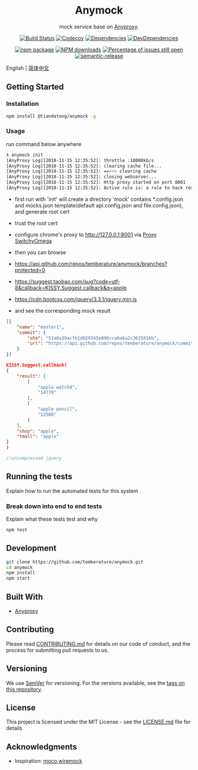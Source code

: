 <h1 align="center">Anymock</h1>

<div align="center">

mock service base on [Anyproxy](https://www.npmjs.com/package/anyproxy).

[![Build Status](https://travis-ci.org/temberature/anymock.svg?branch=master)](https://travis-ci.org/temberature/anymock)
[![Codecov](https://img.shields.io/codecov/c/github/temberature/anymock/master.svg?style=flat-square)](https://codecov.io/gh/temberature/anymock/branch/master)
[![Dependencies](https://img.shields.io/david/temberature/anymock.svg)](https://david-dm.org/temberature/anymock)
[![DevDependencies](https://img.shields.io/david/dev/temberature/anymock.svg)](https://david-dm.org/temberature/anymock?type=dev)

[![npm package](https://img.shields.io/npm/v/@tiandatong/anymock.svg?style=flat-square)](https://www.npmjs.org/package/@tiandatong/anymock)
[![NPM downloads](http://img.shields.io/npm/dm/@tiandatong/anymock.svg?style=flat-square)](http://npmjs.com/@tiandatong/anymock)
[![Percentage of issues still open](http://isitmaintained.com/badge/open/temberature/anymock.svg)](http://isitmaintained.com/project/temberature/anymock "Percentage of issues still open")
[![semantic-release](https://img.shields.io/badge/%20%20%F0%9F%93%A6%F0%9F%9A%80-semantic--release-e10079.svg)](https://github.com/semantic-release/semantic-release)
</div>

English | [简体中文](./docs/README-zh_CN.md)

## Getting Started

### Installation

```bash
npm install @tiandatong/anymock -g
```

### Usage

run command below anywhere

```bash
λ anymock init
[AnyProxy Log][2018-11-15 12:35:52]: throttle :10000kb/s
[AnyProxy Log][2018-11-15 12:35:52]: clearing cache file...
[AnyProxy Log][2018-11-15 12:35:52]: ==>>> clearing cache
[AnyProxy Log][2018-11-15 12:35:52]: closing webserver...
[AnyProxy Log][2018-11-15 12:35:52]: Http proxy started on port 8001
[AnyProxy Log][2018-11-15 12:35:52]: Active rule is: a rule to hack response
```

* first run with 'init' will create a directory 'mock' contains *.config.json and mocks.json template(default api.config.json and file.config.json), and generate root cert
 
* trust the root cert
* configure chrome's proxy to http://127.0.0.1:8001 via [Proxy SwitchyOmega](https://chrome.google.com/webstore/detail/proxy-switchyomega/padekgcemlokbadohgkifijomclgjgif)
* then you can browse
* https://api.github.com/repos/temberature/anymock/branches?protected=0
* https://suggest.taobao.com/sug?code=utf-8&callback=KISSY.Suggest.callback&q=apple
* https://cdn.bootcss.com/jquery/3.3.1/jquery.min.js
* and see the corresponding mock result

```json
[{
    "name": "master1",
    "commit": {
        "sha": "51a0a39acfb1d029345e896cca6a6a2c3625816b",
        "url": "https://api.github.com/repos/temberature/anymock/commits/51a0a39acfb1d029345e896cca6a6a2c3625816b"
    }
}]
```

```json
KISSY.Suggest.callback(
{
    "result": [
        [
            "apple watch4",
            "14770"
        ],
        [
            "apple pencil",
            "12500"
        ]
    ],
    "shop": "apple",
    "tmall": "apple"
}
)
```

```js
//uncompressed jquery
```

## Running the tests

Explain how to run the automated tests for this system

### Break down into end to end tests

Explain what these tests test and why

```bash
npm test
```

## Development

```bash
git clone https://github.com/temberature/anymock.git
cd anymock
npm install
npm start
```

## Built With

* [Anyproxy](https://www.npmjs.com/package/anyproxy)

## Contributing

Please read [CONTRIBUTING.md](.github/CONTRIBUTING.md) for details on our code of conduct, and the process for submitting pull requests to us.

## Versioning

We use [SemVer](http://semver.org/) for versioning. For the versions available, see the [tags on this repository](https://github.com/your/project/tags).

## License

This project is licensed under the MIT License - see the [LICENSE.md](LICENSE.md) file for details

## Acknowledgments

* Inspiration: [moco](https://github.com/dreamhead/moco),[wiremock](https://github.com/tomakehurst/wiremock)
